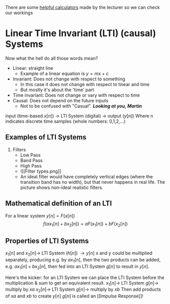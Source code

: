 There are some [helpful calculators](https://chivertj.github.io/dspworksheets) made by the lecturer so we can check our workings

# Linear Time Invariant (LTI) (causal) Systems
Now what the hell do all those words mean?
- Linear: straight line
	- Example of a linear equation is $y = mx+c$
- Invariant: Does not change with respect to something
	- In this case it does not change with respect to linear and time
	- But mostly it's about the 'time' part
- Time invariant: Does not change or vary with respect to time
- Causal: Does not depend on the future inputs
	- Not to be confused with "Casual". ***Looking at you, Martin***

input (time-based $x[n]$) $\rightarrow$ LTI System (digital) $\rightarrow$ output ($y[n]$)
	Where n indicates discrete time samples (whole numbers: 0,1,2,...)

## Examples of LTI Systems
1. Filters
	- Low Pass
	- Band Pass
	- High Pass
	- ![[Filter types.png]]
	- An ideal filter would have completely vertical edges (where the transition band has no width), but that never happens in real life. The picture shows non-ideal realistic filters.

## Mathematical definition of an LTI
For a linear system $y[n] = F(x[n])$
$$f(ax_1[n]+bx_2[n]) = aF(x_1[n])+bF(x_2[n])$$
## Properties of LTI Systems
$x_1[n]$ and $x_2[n] \rightarrow$ LTI System ($h[n]$) $\rightarrow y[n]$
x and y could be multiplied separately, producing e.g. by $ax_1[n]$, then the two products can be added, e.g. $ax_1[n]+bx_2[n]$, then fed into an LTI System $g[n]$ to result in $y[n]$.

Here's the kicker: for an LTI System we can place the LTI System before the multiplication & sum to get an equivalent result.
	$x_1[n] \rightarrow$ LTI System $g[n] \rightarrow$ multiply by $xa$
	$x_2[n] \rightarrow$ LTI System $g[n]\rightarrow$ multiply by $xb$
	Then add products of $xa$ and $xb$ to create $y[n]$
$g[n]$ is called an [[Impulse Response]]!


